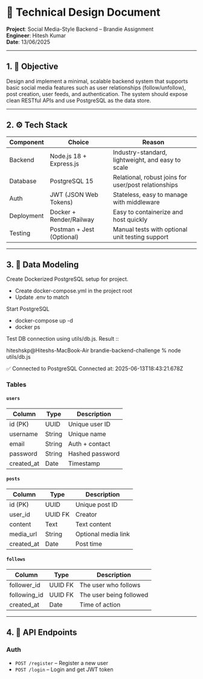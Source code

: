 # 🧾 Technical Design Document  
**Project**: Social Media-Style Backend – Brandie Assignment  
**Engineer**: Hitesh Kumar  
**Date**: 13/06/2025

---

## 1. 🎯 Objective  
Design and implement a minimal, scalable backend system that supports basic social media features such as user relationships (follow/unfollow), post creation, user feeds, and authentication. The system should expose clean RESTful APIs and use PostgreSQL as the data store.

---

## 2. ⚙️ Tech Stack

| Component      | Choice            | Reason                                                                 |
|----------------|-------------------|------------------------------------------------------------------------|
| Backend        | Node.js 18 + Express.js | Industry-standard, lightweight, and easy to scale                |
| Database       | PostgreSQL 15     | Relational, robust joins for user/post relationships                   |
| Auth           | JWT (JSON Web Tokens) | Stateless, easy to manage with middleware                          |
| Deployment     | Docker + Render/Railway | Easy to containerize and host quickly                            |
| Testing        | Postman + Jest (Optional) | Manual tests with optional unit testing support                |

---

## 3. 📐 Data Modeling

Create Dockerized PostgreSQL setup for project.

- Create docker-compose.yml in the project root
- Update .env to match

Start PostgreSQL

- docker-compose up -d
- docker ps 

Test DB connection using utils/db.js.
Result :: 

hiteshskp@Hiteshs-MacBook-Air brandie-backend-challenge % node utils/db.js

✅ Connected to PostgreSQL
Connected at: 2025-06-13T18:43:21.678Z

### Tables

#### `users`
| Column      | Type    | Description          |
|-------------|---------|----------------------|
| id (PK)     | UUID    | Unique user ID       |
| username    | String  | Unique name          |
| email       | String  | Auth + contact       |
| password    | String  | Hashed password      |
| created_at  | Date    | Timestamp            |

#### `posts`
| Column      | Type    | Description          |
|-------------|---------|----------------------|
| id (PK)     | UUID    | Unique post ID       |
| user_id     | UUID FK | Creator              |
| content     | Text    | Text content         |
| media_url   | String  | Optional media link  |
| created_at  | Date    | Post time            |

#### `follows`
| Column        | Type    | Description                  |
|---------------|---------|------------------------------|
| follower_id   | UUID FK | The user who follows         |
| following_id  | UUID FK | The user being followed      |
| created_at    | Date    | Time of action               |

---
## 4. 🔌 API Endpoints

### **Auth**
- `POST /register` – Register a new user  
- `POST /login` – Login and get JWT token
  
